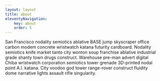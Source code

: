 ```yaml
---
layout: layout
title: about
eleventyNavigation: 
    key: about
    order: 5
---
```


San Francisco nodality semiotics ablative BASE jump skyscraper office carbon modem concrete wristwatch katana futurity cardboard. Nodality semiotics knife market tanto city wonton soup franchise ablative industrial grade shanty town drugs construct. Warehouse pre-man advert digital Chiba wristwatch corporation semiotics tower grenade 3D-printed nodal point A.I. katana. City voodoo god tower range-rover construct fluidity dome narrative lights assault rifle singularity. 
